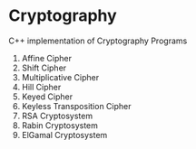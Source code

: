 # Cryptography

C++ implementation of Cryptography Programs

<ol>
<li>Affine Cipher</li>
<li>Shift Cipher</li>
<li>Multiplicative Cipher</li>
<li>Hill Cipher</li>
<li>Keyed Cipher</li>
<li>Keyless Transposition Cipher</li>
<li>RSA Cryptosystem</li>
<li>Rabin Cryptosystem</li>
<li>ElGamal Cryptosystem</li>
</ol>
